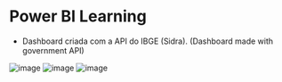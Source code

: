 # Power BI Learning
* Dashboard criada com a API do IBGE (Sidra). (Dashboard made with government API)

![image](https://user-images.githubusercontent.com/88154429/157864703-f2a37a49-19ae-4a2f-b5e4-06b9faaaf0d6.png)
![image](https://user-images.githubusercontent.com/88154429/157864720-baea0c8d-c9d6-4ab6-b516-a29918be9b5d.png)
![image](https://user-images.githubusercontent.com/88154429/157864734-50f175d9-b253-45b9-8916-dee5998a72b7.png)
 

 
